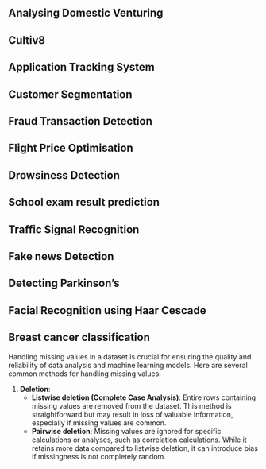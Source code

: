 ## Analysing Domestic Venturing 
## Cultiv8 
## Application Tracking System 
## Customer Segmentation 
## Fraud Transaction Detection 
## Flight Price Optimisation 
## Drowsiness Detection 
## School exam result prediction 
## Traffic Signal Recognition 
## Fake news Detection 
## Detecting Parkinson’s 
## Facial Recognition using Haar Cescade
## Breast cancer classification



Handling missing values in a dataset is crucial for ensuring the quality and reliability of data analysis and machine learning models. Here are several common methods for handling missing values:

1. **Deletion**:
   - **Listwise deletion (Complete Case Analysis)**: Entire rows containing missing values are removed from the dataset. This method is straightforward but may result in loss of valuable information, especially if missing values are common.
   - **Pairwise deletion**: Missing values are ignored for specific calculations or analyses, such as correlation calculations. While it retains more data compared to listwise deletion, it can introduce bias if missingness is not completely random.
